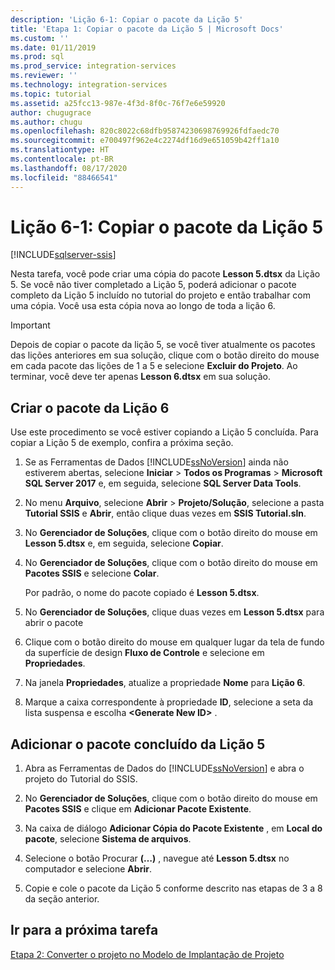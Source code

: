 ```yaml
---
description: 'Lição 6-1: Copiar o pacote da Lição 5'
title: 'Etapa 1: Copiar o pacote da Lição 5 | Microsoft Docs'
ms.custom: ''
ms.date: 01/11/2019
ms.prod: sql
ms.prod_service: integration-services
ms.reviewer: ''
ms.technology: integration-services
ms.topic: tutorial
ms.assetid: a25fcc13-987e-4f3d-8f0c-76f7e6e59920
author: chugugrace
ms.author: chugu
ms.openlocfilehash: 820c8022c68dfb95874230698769926fdfaedc70
ms.sourcegitcommit: e700497f962e4c2274df16d9e651059b42ff1a10
ms.translationtype: HT
ms.contentlocale: pt-BR
ms.lasthandoff: 08/17/2020
ms.locfileid: "88466541"
---
```

# <a name="lesson-6-1-copy-the-lesson-5-package"></a>Lição 6-1: Copiar o pacote da Lição 5

[!INCLUDE[sqlserver-ssis](../includes/applies-to-version/sqlserver-ssis.md)]



Nesta tarefa, você pode criar uma cópia do pacote **Lesson 5.dtsx** da Lição 5. Se você não tiver completado a Lição 5, poderá adicionar o pacote completo da Lição 5 incluído no tutorial do projeto e então trabalhar com uma cópia. Você usa esta cópia nova ao longo de toda a lição 6. 

> [!IMPORTANT]
> Depois de copiar o pacote da lição 5, se você tiver atualmente os pacotes das lições anteriores em sua solução, clique com o botão direito do mouse em cada pacote das lições de 1 a 5 e selecione **Excluir do Projeto**. Ao terminar, você deve ter apenas **Lesson 6.dtsx** em sua solução.   
  
## <a name="create-the-lesson-6-package"></a>Criar o pacote da Lição 6  
  
Use este procedimento se você estiver copiando a Lição 5 concluída.  Para copiar a Lição 5 de exemplo, confira a próxima seção.

1.  Se as Ferramentas de Dados [!INCLUDE[ssNoVersion](../includes/ssnoversion-md.md)] ainda não estiverem abertas, selecione **Iniciar** > **Todos os Programas** > **Microsoft SQL Server 2017** e, em seguida, selecione **SQL Server Data Tools**.

2.  No menu **Arquivo**, selecione **Abrir** > **Projeto/Solução**, selecione a pasta **Tutorial SSIS** e **Abrir**, então clique duas vezes em **SSIS Tutorial.sln**.

3.  No **Gerenciador de Soluções**, clique com o botão direito do mouse em **Lesson 5.dtsx** e, em seguida, selecione **Copiar**.

4.  No **Gerenciador de Soluções**, clique com o botão direito do mouse em **Pacotes SSIS** e selecione **Colar**.

    Por padrão, o nome do pacote copiado é **Lesson 5.dtsx**.

5.  No **Gerenciador de Soluções**, clique duas vezes em **Lesson 5.dtsx** para abrir o pacote

6.  Clique com o botão direito do mouse em qualquer lugar da tela de fundo da superfície de design **Fluxo de Controle** e selecione em **Propriedades**.

7.  Na janela **Propriedades**, atualize a propriedade **Nome** para **Lição 6**.

8.  Marque a caixa correspondente à propriedade **ID**, selecione a seta da lista suspensa e escolha **\<Generate New ID>** .

## <a name="add-the-completed-lesson-5-package"></a>Adicionar o pacote concluído da Lição 5

1.  Abra as Ferramentas de Dados do [!INCLUDE[ssNoVersion](../includes/ssnoversion-md.md)] e abra o projeto do Tutorial do SSIS.

2.  No **Gerenciador de Soluções**, clique com o botão direito do mouse em **Pacotes SSIS** e clique em **Adicionar Pacote Existente**.

3.  Na caixa de diálogo **Adicionar Cópia do Pacote Existente** , em **Local do pacote**, selecione **Sistema de arquivos**.

4.  Selecione o botão Procurar **(…)** , navegue até **Lesson 5.dtsx** no computador e selecione **Abrir**.

5.  Copie e cole o pacote da Lição 5 conforme descrito nas etapas de 3 a 8 da seção anterior.

## <a name="go-to-next-task"></a>Ir para a próxima tarefa
[Etapa 2: Converter o projeto no Modelo de Implantação de Projeto](../integration-services/lesson-6-2-converting-the-project-to-the-project-deployment-model.md)  
  
